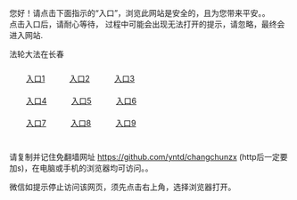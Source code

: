 您好！请点击下面指示的“入口”，浏览此网站是安全的，且为您带来平安。。 <br/>
点击入口后，请耐心等待， 过程中可能会出现无法打开的提示，请忽略，最终会进入网站. </br>

法轮大法在长春<br/>
<div style="padding:10px"><a style="margin:20px" target="_blank" href="https://d37k5qj927ym3x.cloudfront.net/2Qpsp?uglduzk" id="ccLink1" rel="nofollow">入口1</a> <a target="_blank" style="margin:20px" href="https://d2pxw6iakouaoy.cloudfront.net/2Qpsp?rqhqcix" id="ccLink2" rel="nofollow">入口2</a> <a style="margin:20px" target="_blank" href="https://d9rirf92hed1t.cloudfront.net/2Qpsp?ldxtngpv" id="ccLink3" rel="nofollow">入口3</a></div>

<div style="padding:10px" ><a style="margin:20px" target="_blank" href="https://d37k5qj927ym3x.cloudfront.net/2Qpsp?uglduzk" id="ccLink4" rel="nofollow">入口4</a> <a style="margin:20px" href="https://d2pxw6iakouaoy.cloudfront.net/2Qpsp?rqhqcix" target="_blank" id="ccLink5" rel="nofollow">入口5</a> <a style="margin:20px" href="https://d9rirf92hed1t.cloudfront.net/2Qpsp?ldxtngpv" target="_blank" id="ccLink6" rel="nofollow">入口6</a></div>

<div style="padding:10px"><a style="margin:20px" target="_blank" href="https://d37k5qj927ym3x.cloudfront.net/2Qpsp?uglduzk" id="ccLink7" rel="nofollow">入口7</a> <a style="margin:20px" href="https://d2pxw6iakouaoy.cloudfront.net/2Qpsp?rqhqcix" target="_blank" id="ccLink8" rel="nofollow">入口8</a> <a style="margin:20px" target="_blank" href="https://d9rirf92hed1t.cloudfront.net/2Qpsp?ldxtngpv" id="ccLink9" rel="nofollow">入口9</a></div>

<br/>



请复制并记住免翻墙网址 https://github.com/yntd/changchunzx (http后一定要加s)，在电脑或手机的浏览器均可访问。。<br/>

微信如提示停止访问该网页，须先点击右上角，选择浏览器打开。
